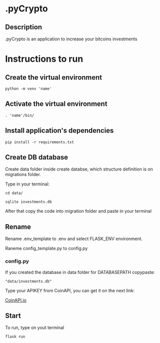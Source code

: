 # .pyCrypto

## Description

.pyCrypto is an application to increase your bitcoins investments

# Instructions to run

## Create the virtual environment

```
python -m venv 'name'
```

## Activate the virtual environment

```
. 'name'/bin/
```

## Install application's dependencies

```
pip install -r requirements.txt
```

## Create DB database

Create data folder inside create databse, which structure definition is on migrations folder.

Type in your terminal:

```
cd data/
```

```
sqlite investments.db
```

After that copy the code into migration folder and paste in your terminal

## Rename

Rename .env_template to .env and select FLASK_ENV environment.

Raneme config_template.py to config.py

### config.py

If you created the database in data folder for DATABASEPATH copypaste:

```
"data/investments.db"
```

Type your APIKEY from CoinAPI, you can get it on the next link:

[CoinAPI.io](https://www.coinapi.io/)

## Start

To run, type on yout terminal

```
flask run
```
